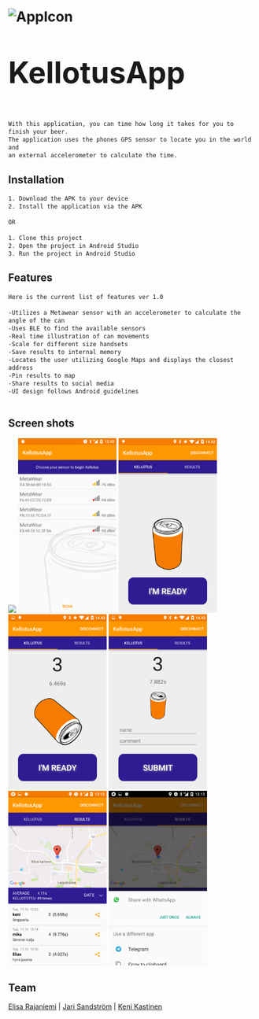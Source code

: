 
# ![AppIcon](https://github.com/elisara/KellotusApp/blob/master/app/src/main/res/mipmap-hdpi/bottle.png) <p style="font-size:60px">KellotusApp</p>
```
With this application, you can time how long it takes for you to finish your beer.
The application uses the phones GPS sensor to locate you in the world and 
an external accelerometer to calculate the time.
```

## Installation
```
1. Download the APK to your device
2. Install the application via the APK

OR

1. Clone this project
2. Open the project in Android Studio
3. Run the project in Android Studio
```

## Features

```
Here is the current list of features ver 1.0

-Utilizes a Metawear sensor with an accelerometer to calculate the angle of the can
-Uses BLE to find the available sensors
-Real time illustration of can movements
-Scale for different size handsets
-Save results to internal memory
-Locates the user utilizing Google Maps and displays the closest address
-Pin results to map
-Share results to social media
-UI design follows Android guidelines


```

## Screen shots

<img src="https://github.com/elisara/KellotusApp/blob/master/Screenshots/Kellotus%20(1).gif" width="200">
<img src="https://github.com/elisara/KellotusApp/blob/master/Screenshots/Screenshot_20161011-124013.png" width="200">
<img src="https://github.com/elisara/KellotusApp/blob/master/Screenshots/Screenshot_2016-10-04-14-42-35.png" width="200">
<img src="https://github.com/elisara/KellotusApp/blob/master/Screenshots/Screenshot_2016-10-04-14-43-06.png" width="200">
<img src="https://github.com/elisara/KellotusApp/blob/master/Screenshots/Screenshot_2016-10-04-14-43-10.png" width="200">
<img src="https://github.com/elisara/KellotusApp/blob/master/Screenshots/Screenshot_20161011-131314.png" width="200">
<img src="https://github.com/elisara/KellotusApp/blob/master/Screenshots/Screenshot_20161011-131320.png" width="200">



## Team

[Elisa Rajaniemi](https://github.com/elisara/) | [Jari Sandström](https://github.com/jarisand/) | [Keni Kastinen](https://github.com/KeniKastinen/)
